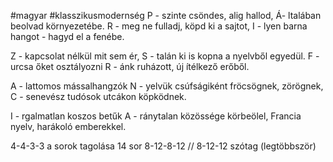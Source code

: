 #magyar #klasszikusmodernség 
P - szinte csöndes, alig hallod,
Á- ltalában beolvad környezetébe.
R - meg ne fulladj, köpd ki a sajtot,
I - lyen barna hangot - hagyd el a fenébe.

Z - kapcsolat nélkül mit sem ér,
S - talán ki is kopna a nyelvből egyedül.
F - urcsa őket osztályozni
R - ánk ruházott, új ítélkező erőből.

A - lattomos mássalhangzók
N - yelvük csúfságiként fröcsögnek, zörögnek,
C - senevész tudósok utcákon köpködnek.

I - rgalmatlan koszos betűk
A - ránytalan közössége körbeölel,
Francia nyelv, harákoló emberekkel.

4-4-3-3 a sorok tagolása
14 sor
8-12-8-12 // 8-12-12 szótag (legtöbbször)